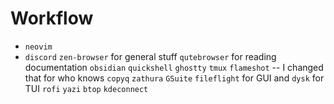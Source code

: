 # Workflow

- `neovim`
- `discord`
`zen-browser` for general stuff
`qutebrowser` for reading documentation
`obsidian`
`quickshell`
`ghostty`
`tmux`
`flameshot` -- I changed that for who knows
`copyq`
`zathura`
`GSuite`
`fileflight` for GUI and `dysk` for TUI
`rofi`
`yazi`
`btop`
`kdeconnect`
